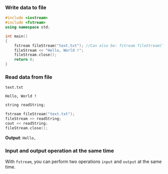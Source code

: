 ### Write data to file

```cpp
#include <iostream>
#include <fstream>
using namespace std;

int main()
{
	fstream fileStream("text.txt"); //Can also be: fstream fileStream("text.txt", ios::in | ios::out);
    fileStream << "Hello, World !";
    fileStream.close();
    return 0;
}
```

### Read data from file

``text.txt``
```
Hello, World !
```

```cpp
string readString;

fstream fileStream("text.txt");
fileStream >> readString;
cout << readString;
fileStream.close();
```
**Output**: ``Hello,``

### Input and output operation at the same time

With ``fstream``, you can perform two operations ``input`` and ``output`` at the same time.